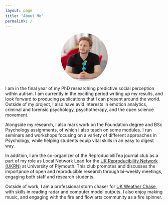 ```yaml
---
layout: page
title: "About Me"
permalink: /
---
```

<img src="/assets/img/Me.PNG" alt="Robert Harlow" width="150" style="display: block; margin-left: auto; margin-right: auto; border-radius: 50%;">


I am in the final year of my PhD researching predictive social perception within autism. I am currently in the exciting period writing up my results, and look forward to producing publications that I can present around the world. Outside of my project, I also have avid interests in emotion analytics, criminal and forensic psychology,  psychotherapy, and the open science movement. 

Alongside my research, I also mark work on the Foundation degree and BSc Psychology assignments, of which I also teach on some modules. I run seminars and workshops focusing on a variety of different approaches in Psychology, while helping students equip vital skills in an easy to digest way.

In addition, I am the co-organizer of the ReproducibiliTea journal club as a part of my role as Local Network Lead for the [UK Reproducibility Network (UKRN)](ukrn.org) at University of Plymouth. This club promotes and discusses the importance of open and reproducible research through bi-weekly meetings, engaging both staff and research students.

Outside of work, I am a professional storm chaser for [UK Weather Chase](https://www.youtube.com/channel/UCYWrB3iUO7eOa-7ZiUaf2Zg), with skills in reading radar and computer model outputs. I also enjoy making music, and engaging with the fire and flow arts community as a fire spinner. 
